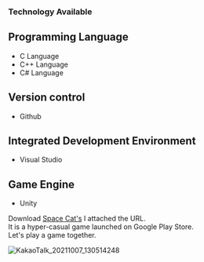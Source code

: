 
### Technology Available

## Programming Language

- C Language 
- C++ Language 
- C# Language 

## Version control

- Github 

## Integrated Development Environment

- Visual Studio 

## Game Engine

- Unity 


Download [Space Cat's](https://play.google.com/store/apps/details?id=com.Default.SpaceCats) I attached the URL.  \
It is a hyper-casual game launched on Google Play Store.\
Let's play a game together.

![KakaoTalk_20211007_130514248](https://user-images.githubusercontent.com/82032086/137689226-10cfda1d-9858-4843-877d-d958a94e2f37.png)
          

